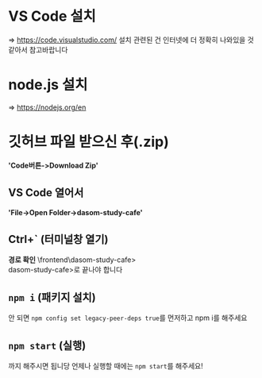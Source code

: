 # VS Code 설치
=> https://code.visualstudio.com/
설치 관련된 건 인터넷에 더 정확히 나와있을 것 같아서 참고바랍니다

# node.js 설치
=> https://nodejs.org/en

# 깃허브 파일 받으신 후(.zip)
**'Code버튼->Download Zip'**

## VS Code 열어서 
**'File->Open Folder->dasom-study-cafe'**

## Ctrl+` (터미널창 열기)
**경로 확인** \frontend\dasom-study-cafe>\
dasom-study-cafe>로 끝나야 합니다

## `npm i`  (패키지 설치)
안 되면 `npm config set legacy-peer-deps true`를 먼저하고 npm i를 해주세요

## `npm start` (실행)
까지 해주시면 됩니당
언제나 실행할 때에는 `npm start`를 해주세요!

